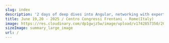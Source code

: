 ```yaml
---
slug: index
description: '2 days of deep dives into Angular, networking with experts, and exploring the Eternal City. 🇮🇹 🏛️ 🍕 ☀️ 🍝 🚀 🤩'
title: June 19,20 - 2025 / Centro Congressi Frentani - Rome(Italy)
image: https://res.cloudinary.com/dp1gwjz5w/image/upload/v1742857350/2025/NGRome_og_social_1200x630_xtznfa.jpg
sizeImage: summary_large_image
url: /
---
```

